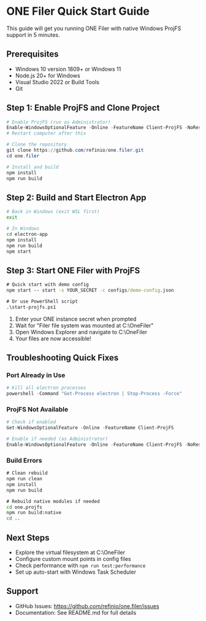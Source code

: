 # ONE Filer Quick Start Guide

This guide will get you running ONE Filer with native Windows ProjFS support in 5 minutes.

## Prerequisites

- Windows 10 version 1809+ or Windows 11
- Node.js 20+ for Windows
- Visual Studio 2022 or Build Tools
- Git

## Step 1: Enable ProjFS and Clone Project

```powershell
# Enable ProjFS (run as Administrator)
Enable-WindowsOptionalFeature -Online -FeatureName Client-ProjFS -NoRestart
# Restart computer after this

# Clone the repository
git clone https://github.com/refinio/one.filer.git
cd one.filer

# Install and build
npm install
npm run build
```

## Step 2: Build and Start Electron App

```bash
# Back in Windows (exit WSL first)
exit

# In Windows
cd electron-app
npm install
npm run build
npm start
```

## Step 3: Start ONE Filer with ProjFS

```cmd
# Quick start with demo config
npm start -- start -s YOUR_SECRET -c configs/demo-config.json

# Or use PowerShell script
.\start-projfs.ps1
```

1. Enter your ONE instance secret when prompted
2. Wait for "Filer file system was mounted at C:\OneFiler"
3. Open Windows Explorer and navigate to C:\OneFiler
4. Your files are now accessible!

## Troubleshooting Quick Fixes

### Port Already in Use
```powershell
# Kill all electron processes
powershell -Command "Get-Process electron | Stop-Process -Force"
```

### ProjFS Not Available
```powershell
# Check if enabled
Get-WindowsOptionalFeature -Online -FeatureName Client-ProjFS

# Enable if needed (as Administrator)
Enable-WindowsOptionalFeature -Online -FeatureName Client-ProjFS -NoRestart
```

### Build Errors
```cmd
# Clean rebuild
npm run clean
npm install
npm run build

# Rebuild native modules if needed
cd one.projfs
npm run build:native
cd ..
```

## Next Steps

- Explore the virtual filesystem at C:\OneFiler
- Configure custom mount points in config files
- Check performance with `npm run test:performance`
- Set up auto-start with Windows Task Scheduler

## Support

- GitHub Issues: https://github.com/refinio/one.filer/issues
- Documentation: See README.md for full details